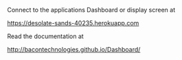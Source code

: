 Connect to the applications Dashboard or display screen at

https://desolate-sands-40235.herokuapp.com

Read the documentation at

http://bacontechnologies.github.io/Dashboard/
